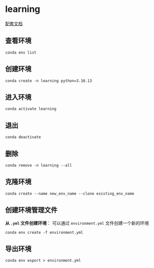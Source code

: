 # learning
[配套文档](https://www.yuque.com/sumingcheng/python)

## 查看环境

```
conda env list
```

## 创建环境

```
conda create -n learning python=3.10.13
```

## 进入环境

```
conda activate learning
```

## 退出

```
conda deactivate
```

## 删除

```
conda remove -n learning --all
```

## 克隆环境

```
conda create --name new_env_name --clone existing_env_name
```

## 创建环境管理文件

**从 `.yml` 文件创建环境**： 可以通过 `environment.yml` 文件创建一个新的环境

```
conda env create -f environment.yml
```

## 导出环境

```
conda env export > environment.yml
```




